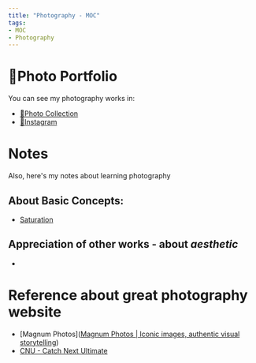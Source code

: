 ```yaml
---
title: "Photography - MOC"
tags:
- MOC
- Photography
---
```


# 🌊Photo Portfolio
You can see my photography works in:

* [🌄Photo Collection](https://www.notion.so/pinkr1ver/3cfdd332b9a94b20bca041f2aa2bdcd2?v=24e696e6ab754386a710bc8e83976357)
* [🍻Instagram](https://www.instagram.com/jude.wang.yc/?next=%2F)

# Notes
Also, here's my notes about learning photography

## About Basic Concepts:

* [Saturation](Photography/Saturation.md)

## Appreciation of other works - about ***aesthetic***

* 

# Reference about great photography website

* [Magnum Photos]([Magnum Photos | Iconic images, authentic visual storytelling](https://www.magnumphotos.com/))
* [CNU - Catch Next Ultimate](http://www.cnu.cc/)


